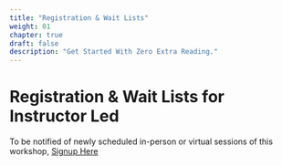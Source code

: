 ```yaml
---
title: "Registration & Wait Lists"
weight: 01
chapter: true
draft: false
description: "Get Started With Zero Extra Reading."
---
```


# Registration & Wait Lists for Instructor Led

To be notified of newly scheduled in-person or virtual sessions of this workshop, [Signup Here](https://page.gitlab.com/AWS-GitLab-Workshops.html)

